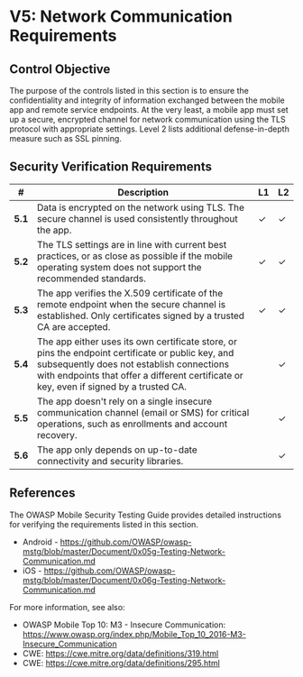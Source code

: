 # V5: Network Communication Requirements

## Control Objective

The purpose of the controls listed in this section is to ensure the confidentiality and integrity of information exchanged between the mobile app and remote service endpoints. At the very least, a mobile app must set up a secure, encrypted channel for network communication using the TLS protocol with appropriate settings. Level 2 lists additional defense-in-depth measure such as SSL pinning.

## Security Verification Requirements

| # | Description | L1 | L2 |
| --- | --- | --- | --- |
| **5.1** | Data is encrypted on the network using TLS. The secure channel is used consistently throughout the app. | ✓ | ✓ |
| **5.2** | The TLS settings are in line with current best practices, or as close as possible if the mobile operating system does not support the recommended standards. | ✓ | ✓ |
| **5.3** | The app verifies the X.509 certificate of the remote endpoint when the secure channel is established. Only certificates signed by a trusted CA are accepted. | ✓ | ✓ |
| **5.4** | The app either uses its own certificate store, or pins the endpoint certificate or public key, and subsequently does not establish connections with endpoints that offer a different certificate or key, even if signed by a trusted CA. |   | ✓ |
| **5.5** | The app doesn't rely on a single insecure communication channel (email or SMS) for critical operations, such as enrollments and account recovery. |  | ✓ |
| **5.6** | The app only depends on up-to-date connectivity and security libraries. |  | ✓ |

## References

The OWASP Mobile Security Testing Guide provides detailed instructions for verifying the requirements listed in this section.

- Android - https://github.com/OWASP/owasp-mstg/blob/master/Document/0x05g-Testing-Network-Communication.md
- iOS - https://github.com/OWASP/owasp-mstg/blob/master/Document/0x06g-Testing-Network-Communication.md

For more information, see also:

- OWASP Mobile Top 10:  M3 - Insecure Communication: https://www.owasp.org/index.php/Mobile_Top_10_2016-M3-Insecure_Communication
- CWE: https://cwe.mitre.org/data/definitions/319.html
- CWE: https://cwe.mitre.org/data/definitions/295.html

